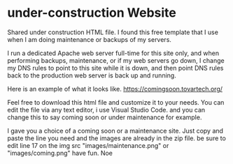 # under-construction Website
Shared under construction HTML file.
I found this free template that I use when I am doing maintenance or backups of my servers.

I run a dedicated Apache web server full-time for this site only, and when performing backups, maintenance, 
or if my web servers go down,
I change my DNS rules to point to this site while it is down, and then point 
DNS rules back to the production web server is back up and running.

Here is an example of what it looks like.
https://comingsoon.tovartech.org/

Feel free to download this html file and customize it to your needs.
You can edit the file via any text editor, i use Visual Studio Code.
and you can change this to say coming soon or under maintenance for example.

I gave you a choice of a coming soon or a maintenance site. Just copy and paste the line you need and the images are already in the zip file.
be sure to edit line 17 on the img src "images/maintenance.png" or "images/coming.png"
have fun.
Noe
